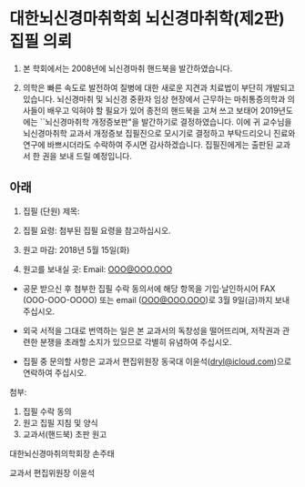 # 대한뇌신경마취학회 뇌신경마취학(제2판) 집필 의뢰


1. 본 학회에서는 2008년에 뇌신경마취 핸드북을 발간하였습니다.

2. 의학은 빠른 속도로 발전하여 질병에 대한 새로운 지견과 치료법이 부단히 개발되고 있습니다. 뇌신경마취 및 뇌신경 중환자 임상 현장에서 근무하는 마취통증의학과 의사들이 배우고 익혀야 할 필요가 있어 종전의 핸드북을 고쳐 쓰고 보태어 2019년도에는 ``뇌신경마취학 개정증보판"을 발간하기로 결정하였습니다. 이에 귀 교수님을 뇌신경마취학 교과서 개정증보 집필진으로 모시기로 결정하고 부탁드리오니 진료와 연구에 바쁘시더라도 수락하여 주시면 감사하겠습니다. 집필진에게는 출판된 교과서 한 권을 보내 드릴 예정입니다. 


## 아래

1. 집필 (단원) 제목: 

2. 집필 요령: 첨부된 집필 요령을 참고하십시오.

3. 원고 마감: 2018년 5월 15일(화)

4. 원고를 보내실 곳: Email: OOO@OOO.OOO


* 공문 받으신 후 첨부한 집필 수락 동의서에 해당 항목을 기입·날인하시어 FAX (OOO-OOO-OOOO) 또는 email (OOO@OOO.OOO)로 3월 9일(금)까지 보내 주십시오.

* 외국 서적을 그대로 번역하는 일은 본 교과서의 독창성을 떨어뜨리며, 저작권과 관련한 분쟁을 초래할 소지가 있으므로 각별히 유념하여 주십시오.

* 집필 중 문의할 사항은 교과서 편집위원장 동국대 이윤석(dryl@icloud.com)으로 연락하여 주십시오.


첨부:  
1. 집필 수락 동의
2. 원고 집필 지침 및 양식
3. 교과서(핸드북) 초판 원고


대한뇌신경마취의학회장 손주태

교과서 편집위원장 이윤석 

	 